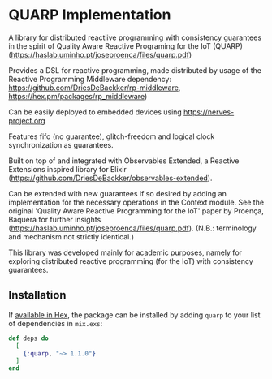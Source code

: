 # QUARP Implementation

A library for distributed reactiive programming with consistency guarantees in the spirit of Quality Aware Reactive Programing for the IoT (QUARP) (https://haslab.uminho.pt/joseproenca/files/quarp.pdf)

Provides a DSL for reactive programming, made distributed by usage of the Reactive Programming Middleware dependency: https://github.com/DriesDeBackker/rp-middleware, https://hex.pm/packages/rp_middleware)

Can be easily deployed to embedded devices using https://nerves-project.org

Features fifo (no guarantee), glitch-freedom and logical clock synchronization as guarantees.

Built on top of and integrated with Observables Extended, a Reactive Extensions inspired library for Elixir (https://github.com/DriesDeBackker/observables-extended).

Can be extended with new guarantees if so desired by adding an implementation for the necessary operations in the Context module. See the original 'Quality Aware Reactive Programming for the IoT' paper by Proença, Baquera for further insights (https://haslab.uminho.pt/joseproenca/files/quarp.pdf). (N.B.: terminology and mechanism not strictly identical.)

This library was developed mainly for academic purposes, namely for exploring distributed reactive programming (for the IoT) with consistency guarantees.

## Installation

If [available in Hex](https://hex.pm/docs/publish), the package can be installed
by adding `quarp` to your list of dependencies in `mix.exs`:

```elixir
def deps do
  [
    {:quarp, "~> 1.1.0"}
  ]
end
```